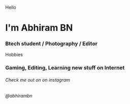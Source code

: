 Hello
# I'm Abhiram BN <h3> Btech student / Photography / Editor
 
 Hobbies <h3> Gaming, Editing, Learning new stuff on Internet
###### Check me out on on instagram <h6> @abhirambn
